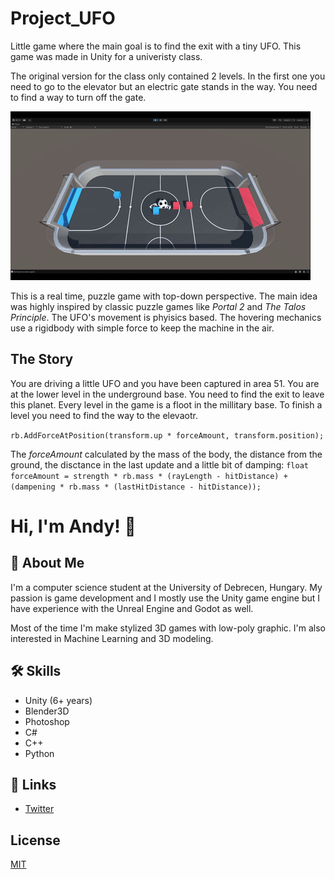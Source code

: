 # Project_UFO
 
Little game where the main goal is to find the exit with a tiny UFO. This game was made in Unity for a univeristy class. 

The original version for the class only contained 2 levels. 
In the first one you need to go to the elevator but an electric gate stands in the way. You need to find a way to turn off the gate.

![Showcase gif](https://github.com/czanikan/Project_AI_Football/blob/main/media/FutBot.gif)

This is a real time, puzzle game with top-down perspective. The main idea was highly inspired by classic puzzle games like *Portal 2* and *The Talos Principle*. The UFO's movement is phyisics based. The hovering mechanics use a rigidbody with simple force to keep the machine in the air.


## The Story

You are driving a little UFO and you have been captured in area 51. You are at the lower level in the underground base. You need to find the exit to leave this planet. Every level in the game is a floot in the  millitary base. To finish a level you need to find the way to the elevaotr.

`rb.AddForceAtPosition(transform.up * forceAmount, transform.position);`

The *forceAmount* calculated by the mass of the body, the distance from the ground, the disctance in the last update and a little bit of damping:
`float forceAmount = strength * rb.mass * (rayLength - hitDistance) + (dampening * rb.mass * (lastHitDistance - hitDistance));`

# Hi, I'm Andy! 👋


## 🚀 About Me
I'm a computer science student at the University of Debrecen, Hungary.
My passion is game development and I mostly use the Unity game engine but I have experience with the Unreal Engine and Godot as well.

Most of the time I'm make stylized 3D games with low-poly graphic.
I'm also interested in Machine Learning and 3D modeling.

## 🛠 Skills
* Unity (6+ years)
* Blender3D
* Photoshop
* C#
* C++
* Python


## 🔗 Links
* [Twitter](https://twitter.com/goblinatron)
## License

[MIT](https://choosealicense.com/licenses/mit/)





